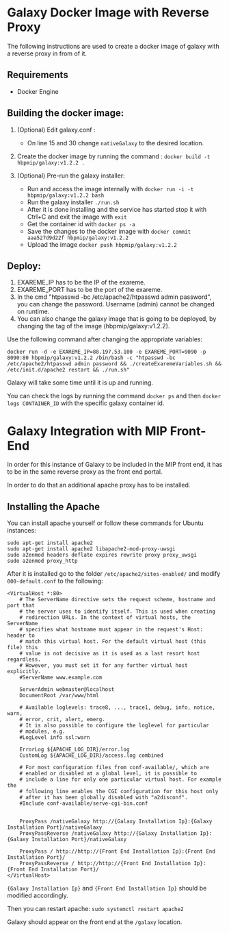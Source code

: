 # Galaxy Docker Image with Reverse Proxy

The following instructions are used to create a docker image of galaxy with a reverse proxy in from of it.

## Requirements

  - Docker Engine

## Building the docker image:

1. (Optional) Edit galaxy.conf :
	- On line 15 and 30 change ```nativeGalaxy``` to the desired location.

2. Create the docker image by running the command :
	```docker build -t hbpmip/galaxy:v1.2.2 . ```

3. (Optional) Pre-run the galaxy installer:
	- Run and access the image internally with ```docker run -i -t hbpmip/galaxy:v1.2.2 bash```
	- Run the galaxy installer ```./run.sh ```
	- After it is done installing and the service has started stop it with Ctrl+C and exit the image with ```exit```
	- Get the container id with ```docker ps -a```
	- Save the changes to the docker image with ```docker commit aaa527d9d22f hbpmip/galaxy:v1.2.2```
	- Upload the image ```docker push hbpmip/galaxy:v1.2.2```

## Deploy:

1. EXAREME_IP has to be the IP of the exareme.
2. EXAREME_PORT has to be the port of the exareme.
3. In the cmd "htpasswd -bc /etc/apache2/htpasswd admin password", you can change the password. Username (admin) cannot be changed on runtime.
4. You can also change the galaxy image that is going to be deployed, by changing the tag of the image (hbpmip/galaxy:v1.2.2).

Use the following command after changing the appropriate variables:
```
docker run -d -e EXAREME_IP=88.197.53.100 -e EXAREME_PORT=9090 -p 8090:80 hbpmip/galaxy:v1.2.2 /bin/bash -c "htpasswd -bc /etc/apache2/htpasswd admin password && ./createExaremeVariables.sh && /etc/init.d/apache2 restart && ./run.sh"
```

Galaxy will take some time until it is up and running.

You can check the logs by running the command ```docker ps```  and then ```docker logs CONTAINER_ID``` with the specific galaxy container id.

# Galaxy Integration with MIP Front-End

In order for this instance of Galaxy to be included in the MIP front end, it has to be in the same reverse proxy as the front end portal.

In order to do that an additional apache proxy has to be installed.

## Installing the Apache

You can install apache yourself or follow these commands for Ubuntu instances:

```
sudo apt-get install apache2
sudo apt-get install apache2 libapache2-mod-proxy-uwsgi
sudo a2enmod headers deflate expires rewrite proxy proxy_uwsgi
sudo a2enmod proxy_http
```

After it is installed go to the folder ```/etc/apache2/sites-enabled/``` and modify ```000-default.conf``` to the following:

```
<VirtualHost *:80>
	# The ServerName directive sets the request scheme, hostname and port that
	# the server uses to identify itself. This is used when creating
	# redirection URLs. In the context of virtual hosts, the ServerName
	# specifies what hostname must appear in the request's Host: header to
	# match this virtual host. For the default virtual host (this file) this
	# value is not decisive as it is used as a last resort host regardless.
	# However, you must set it for any further virtual host explicitly.
	#ServerName www.example.com

	ServerAdmin webmaster@localhost
	DocumentRoot /var/www/html

	# Available loglevels: trace8, ..., trace1, debug, info, notice, warn,
	# error, crit, alert, emerg.
	# It is also possible to configure the loglevel for particular
	# modules, e.g.
	#LogLevel info ssl:warn

	ErrorLog ${APACHE_LOG_DIR}/error.log
	CustomLog ${APACHE_LOG_DIR}/access.log combined

	# For most configuration files from conf-available/, which are
	# enabled or disabled at a global level, it is possible to
	# include a line for only one particular virtual host. For example the
	# following line enables the CGI configuration for this host only
	# after it has been globally disabled with "a2disconf".
	#Include conf-available/serve-cgi-bin.conf


	ProxyPass /nativeGalaxy http://{Galaxy Installation Ip}:{Galaxy Installation Port}/nativeGalaxy
	ProxyPassReverse /nativeGalaxy http://{Galaxy Installation Ip}:{Galaxy Installation Port}/nativeGalaxy

	ProxyPass / http://http://{Front End Installation Ip}:{Front End Installation Port}/
	ProxyPassReverse / http://http://{Front End Installation Ip}:{Front End Installation Port}/
</VirtualHost>
```
```{Galaxy Installation Ip}``` and ```{Front End Installation Ip}``` should be modified accordingly.


Then you can restart apache: ```sudo systemctl restart apache2```

Galaxy should appear on the front end at the ```/galaxy``` location.
